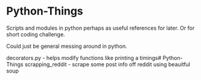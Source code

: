 # Python-Things
Scripts and modules in python perhaps as useful references for later. Or for short coding challenge.

Could just be general messing around in python.

decorators.py - helps modify functions like printing a timings# Python-Things
scrapping_reddit - scrape some post info off reddit using beauitful soup